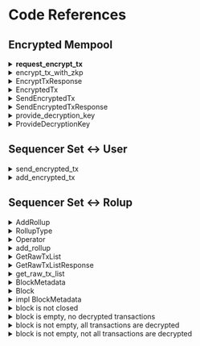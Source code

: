 # Code References

## Encrypted Mempool

<details>

<summary><strong>request_encrypt_tx</strong></summary>

```rust
// RPC request for encrypting the transaction
pub async fn request_encrypt_tx(
    rpc_endpoint: Endpoint,
    parameter: EncryptTx,
) -> Option<EncryptTxResponse> 
```

</details>

<details>

<summary>encrypt_tx_with_zkp</summary>

```rust
pub fn encrypt_tx_with_zkp(
    raw_tx: String,
    time_lock_puzzle_param: TimeLockPuzzleParam,
    key_validation_zkp_param: ParamsKZG<Bn256>,
    key_validation_proving_key: ProvingKey<G1Affine>,
    encryption_zkp_param: ParamsKZG<Bn256>,
    encryption_proving_key: ProvingKey<G1Affine>,
) -> Result<(EncryptedTx, DecryptionKey, Option<PvdeZkp>)
```

</details>

<details>

<summary>EncryptTxResponse</summary>

<pre class="language-rust"><code class="lang-rust"><strong>pub struct EncryptTxResponse {
</strong>    pub encrypted_tx: EncryptedTx,
    pub decryption_key: DecryptionKey,
    pub pvde_zkp: Option&#x3C;PvdeZkp>,
}
</code></pre>

</details>

<details>

<summary>EncryptedTx</summary>

```rust
pub struct EncryptedTx {
   raw_tx_hash: RawTxHash,
   encrypted_data: EncryptedData,
   time_lock_puzzle: TimeLockPuzzle,
}
```

</details>

<details>

<summary>SendEncryptedTx</summary>

```rust
pub struct SendEncryptedTx {
    pub rollup_id: RollupId,
    pub encrypted_tx: EncryptedTx,
    pub pvde_zkp: Option<PvdeZkp>,
}
```

</details>

<details>

<summary>SendEncryptedTxResponse</summary>

```rust
pub struct SendEncryptedTxResponse {
    pub block_height: BlockHeight,
    pub tx_order: TxOrder,
    pub signature: Signature,
}
```

</details>

<details>

<summary>provide_decryption_key</summary>

```rust
pub async fn provide_decryption_key(rpc_endpoint: Endpoint, parameter: ProvideDecryptionKey) {
    match RpcClient::request::<ProvideDecryptionKeyResponse>(rpc_endpoint, parameter, 1.into())
        .await
    {
        Ok(response) => tracing::info!("{:?}", response),
        Err(error) => tracing::error!("{:?}", error),
    }
}
```

</details>

<details>

<summary>ProvideDecryptionKey</summary>

<pre class="language-rust"><code class="lang-rust"><strong>pub struct ProvideDecryptionKey {
</strong>    pub decryption_key: DecryptionKey,

    pub rollup_id: RollupId,
    pub block_height: BlockHeight,
    pub tx_order: TxOrder,
    pub signature: Signature,
}
</code></pre>

</details>

## Sequencer Set ↔ User

<details>

<summary>send_encrypted_tx</summary>

```rust
if do_verify_tx_with_zkp {
// zkp verification
}
match true => {
    let database: Database = runtime::context().load(DB).await?;
    
    // the rollup information is retrieved from the local database.
    let rollup: Rollup = get_rollup(&database, &self.rollup_id)?;
    
    // ...code
    
    // the block height and the transactions order is determined
    let (block_height, tx_order) = self.add_encrypted_tx().await?;
    
    let raw_tx_hash = self.encrypted_tx.raw_tx_hash.clone();
    
    // the decryption_offloader is passed to offload the task of decryption, 
    // to run it asynchronously without blocking the main execution flow.
    runtime::spawn(decryption_offloader(
        self.rollup_id.clone(),
        block_height.clone(),
        tx_order.clone(),
        self.encrypted_tx.clone(),
        3000,
    ));
    
    // the sequencer's private key is loaded from environment
    let sequencer_private_key: PrivateKey =
        runtime::context().load(SEQUENCER_PRIVATE_KEY).await?;
    
    // block height, transaction order, raw transaction hash, 
    // sequencer's private key and rollup type are signed with sequencer's private key
    let signature = sign_for_order_commitment(
        &block_height,
        &tx_order,
        raw_tx_hash,
        sequencer_private_key,
        &rollup.rollup_type,
    )?;
    
    // the order of the transaction, the block height and the signature 
    // is sent to the user as the pre-confirmation
    Ok(SendEncryptedTxResponse {
        block_height,
        tx_order,
        signature,
    })
}
```

</details>

<details>

<summary>add_encrypted_tx</summary>

<pre class="language-rust"><code class="lang-rust"><strong>pub async fn add_encrypted_tx(&#x26;self) -> Result&#x3C;(BlockHeight, TxOrder), Error> {
</strong>    // ...code
    let tx_order = match get_locked_block_metadata(&#x26;database, &#x26;self.rollup_id, &#x26;block_height) {
        Ok(mut locked_block_metadata) => {
            let tx_order = locked_block_metadata.increment_encrypted_tx_order();
            locked_block_metadata.commit()?;

            tx_order
        } // ...error handling
    };

    // add encrypted tx to the database
    set_encrypted_tx(
        &#x26;database,
        &#x26;self.rollup_id,
        &#x26;block_height,
        &#x26;tx_order,
        Some(self.encrypted_tx.clone()),
    )?;

    Ok((block_height, tx_order))
}
</code></pre>

</details>

## Sequencer Set ↔ Rolup

<details>

<summary>AddRollup</summary>

```rust
pub struct AddRollup {
    pub rollup_id: RollupId,
    pub rollup_type: RollupType,
    pub operator: Operator,
    pub da_info: Option<DataAvailability>,
}
```

</details>

<details>

<summary>RollupType</summary>

```rust
pub enum RollupType {
    Madara = "madara",
}

impl Default for RollupType {
    fn default() -> Self {
        Self::Madara
    }
}
```

</details>

<details>

<summary>Operator</summary>

```rust
pub struct Operator {
    address: Address,
    public_key: PublicKey,
}
```

</details>

<details>

<summary>add_rollup</summary>

```rust
pub async fn add_rollup(&self) -> Result<Rollup, Error> {
 
    // loads database
    
    match get_rollup(&database, &self.rollup_id) {
        // throws an error if successful, meaning the given rollup is already registered
        // or
        // registers new rollup if unsuccessful by
            // adding it to the list of rollups
            // adding it to the database
            // adding its metadata to the database
    }
}
```

</details>

<details>

<summary>GetRawTxList</summary>

```rust
pub struct GetRawTxList {
    pub rollup_id: RollupId,
    pub block_height: Option<BlockHeight>,
    pub operator_signature: Option<Signature>,
}
```

</details>

<details>

<summary>GetRawTxListResponse</summary>

```rust
pub struct GetRawTxListResponse {
    pub is_building_block: bool,
    pub raw_tx_list: RawTxList,
}
```

</details>

<details>

<summary>get_raw_tx_list</summary>

```rust
let database: Database = runtime::context().load(DB).await?;

let rollup = get_rollup(&database, &self.rollup_id)?;

// if block_height is None, get rollup's current block height
let block_height: BlockHeight =
    get_block_height(&database, &self.rollup_id, &self.block_height)?;
    
// ...code for checking if block_height is greater than 
// rollup's current block height, return error 
```

</details>

<details>

<summary>BlockMetadata</summary>

```rust
pub struct BlockMetadata {
    is_decrypted_tx_info_list: Vec<bool>,
    is_closed: bool,
}
```

</details>

<details>

<summary>Block</summary>

```rust
pub struct Block {
    block_height: BlockHeight,
    encrypted_tx_list: EncryptedTxList,
    raw_tx_list: RawTxList,
    sequencer_address: Address,
    signature: Signature,
    rollup_signature: Signature,
    timestamp: Timestamp,
}
```

</details>

<details>

<summary>impl BlockMetadata</summary>

```rust
impl BlockMetadata {
    pub fn increment_encrypted_tx_order(&mut self) -> TxOrder {
    // implementation of FCFS ↓
    
        // 1. gets the length of the current list, which is going to be the order of                   the next tx
        // 2. pushes it's `false` decryption status into the decrypted_tx_info_list
        // 3. returns the tx order
    }

    pub fn set_decrypted_tx(&mut self, tx_order: &TxOrder) {
       // sets the tx of order tx_order as decrypted
    }

    pub fn is_decryption_done(&self) -> bool {
        // checks if all the transactions in the tx info list are decrypted
    }

    pub fn set_closed(&mut self) {
        // closes the block
    }

    pub fn is_closed(&self) -> bool {
        // checks is the block is closed
    }
}
```

</details>

<details>

<summary>block is not closed</summary>

<pre class="language-rust"><code class="lang-rust"><strong>// if there was not block request from the rollup operator, the block is not closed
</strong>if !block_metadata.is_closed() {
<strong>    // only the registered operator can close the block for getting raw_tx_list,
</strong>    // therefore, the sequencer checks if the operator's signature is valid
    
    // if all the validations and verifications are valid 
         // 1. the block is closed
         // 2. the current block height is incremented
         // 3. an empty metadata is set for the future block
    
    // in any other case, an appropriate error is thrown
}
</code></pre>

</details>

<details>

<summary>block is empty, no decrypted transactions</summary>

<pre class="language-rust"><code class="lang-rust">// 1. check if the block is empty
<strong>if block_metadata.is_decrypted_tx_info_list.is_empty() {
</strong><strong>
</strong><strong>    // if indeed there is none
</strong><strong>    //     1.1. record, timestamp, generate empty encrypted and raw transaction lists,
</strong><strong>    //     1.2. sign the block by passing the lists, timestamp, block height,
</strong><strong>    //    sequencer's private key, and rollup type into the signer function
</strong><strong>    //     1.3. build the block by calling 
</strong>                build_block(
                    &#x26;database,
                    block_metadata,
                    &#x26;self.rollup_id,
                    &#x26;block_height,
                    &#x26;sequencer_address,
                    &#x26;block_signature,
                    &#x26;rollup_signature,
                    current_time,
                );
    //    1.4. return the empty raw tx list and its status of not building
    return Ok(GetRawTxListResponse {
        is_building_block: false,
        raw_tx_list: RawTxList::default(),
    });

</code></pre>

</details>

<details>

<summary>block is not empty, all transactions are decrypted</summary>

```rust
// 2. if there are transactions, check if they all are decrypted
match block_metadata.is_decryption_done() {
    // 2.1. if they are, attempt to get the raw transaction list and if successful, return it
    true => match get_raw_tx_list(&database, &self.rollup_id, &block_height) {
        Ok(value) => {
            let get_raw_tx_list_response = GetRawTxListResponse {
                is_building_block: false,
                raw_tx_list: value,
            };
            Ok(get_raw_tx_list_response)
        }
        Err(error) => {
            //     2.1.1 get encrypted and raw transaction lists from the db
            //     2.2.2 ~ repeat 1.2, 1.3 and return the raw transaction list
            Ok(GetRawTxListResponse {
                is_building_block: false,
                raw_tx_list,
            })
        }
    },  
}
```

</details>

<details>

<summary>block is not empty, not all transactions are decrypted</summary>

```rust
// ...code from the Case 2
// otherwise, if any encrypted transaction isn't decrypted, the sequencing layer returns
// an empty list of raw transactions along with the status is_building_block: true, 
// signaling that the building block remains incomplete
false => {
     Ok(GetRawTxListResponse {
        is_building_block: true,
        raw_tx_list: RawTxList::default(),
    })    
}
```

</details>
